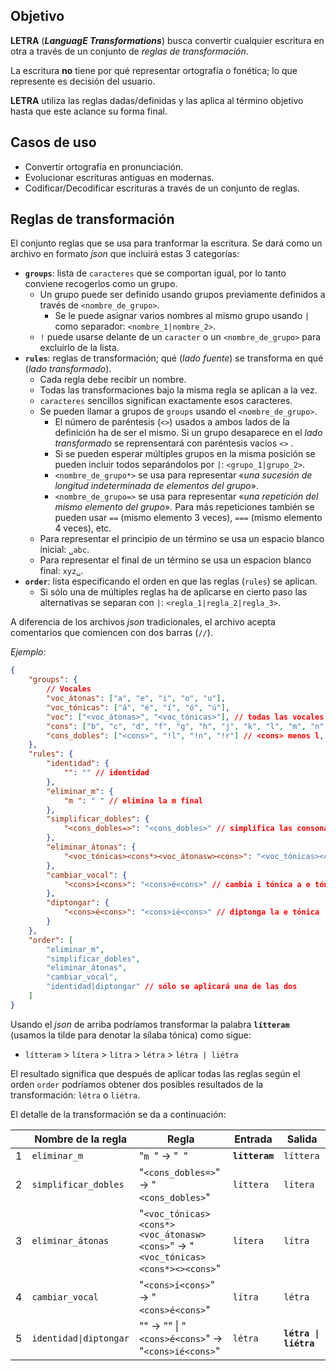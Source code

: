## Objetivo

**LETRA** (_**LanguagE Transformations**_) busca convertir cualquier escritura en otra a través de un conjunto de _reglas de transformación_.

La escritura **no** tiene por qué representar ortografía o fonética; lo que represente es decisión del usuario.

**LETRA** utiliza las reglas dadas/definidas y las aplica al término objetivo hasta que este aclance su forma final.

## Casos de uso

- Convertir ortografía en pronunciación.
- Evolucionar escrituras antiguas en modernas.
- Codificar/Decodificar escrituras a través de un conjunto de reglas.

## Reglas de transformación

El conjunto reglas que se usa para tranformar la escritura. Se dará como un archivo en formato _json_ que incluirá estas 3 categorías:

- **`groups`**: lista de `caracteres` que se comportan igual, por lo tanto conviene recogerlos como un grupo.
  - Un grupo puede ser definido usando grupos previamente definidos a través de `<nombre_de_grupo>`.
    - Se le puede asignar varios nombres al mismo grupo usando `|` como separador: `<nombre_1|nombre_2>`.
  - `!` puede usarse delante de un `caracter` o un `<nombre_de_grupo>` para excluirlo de la lista.
- **`rules`**: reglas de transformación; qué (_lado fuente_) se transforma en qué (_lado transformado_). 
  - Cada regla debe recibir un nombre.
  - Todas las transformaciones bajo la misma regla se aplican a la vez.
  - `caracteres` sencillos significan exactamente esos caracteres.
  - Se pueden llamar a grupos de `groups` usando el `<nombre_de_grupo>`.
    - El número de paréntesis (`<>`) usados a ambos lados de la definición ha de ser el mismo. Si un grupo desaparece en el _lado transformado_ se reprensentará con paréntesis vacíos `<>` .
    - Si se pueden esperar múltiples grupos en la misma posición se pueden incluir todos separándolos por `|`: `<grupo_1|grupo_2>`.
    - `<nombre_de_grupo*>` se usa para representar «_una sucesión de longitud indeterminada de elementos del grupo_».
    - `<nombre_de_grupo=>` se usa para representar «_una repetición del mismo elemento del grupo_». Para más repeticiones también se pueden usar `==` (mismo elemento 3 veces), `===` (mismo elemento 4 veces), etc.
  - Para representar el principio de un término se usa un espacio blanco inicial: `␣abc`.
  - Para representar el final de un término se usa un espacion blanco final: `xyz␣`.
- **`order`**: lista especificando el orden en que las reglas (`rules`) se aplican.
  - Si sólo una de múltiples reglas ha de aplicarse en cierto paso las alternativas se separan con `|`: `<regla_1|regla_2|regla_3>`.

A diferencia de los archivos _json_ tradicionales, el archivo acepta comentarios que comiencen con dos barras (`//`).

_Ejemplo_:
```json
{
	"groups": {
		// Vocales
		"voc_átonas": ["a", "e", "i", "o", "u"],
		"voc_tónicas": ["á", "é", "í", "ó", "ú"],
		"voc": ["<voc_átonas>", "<voc_tónicas>"], // todas las vocales
		"cons": ["b", "c", "d", "f", "g", "h", "j", "k", "l", "m", "n", "p", "q", "r", "s", "t", "v", "w", "x", "y", "z"],
		"cons_dobles": ["<cons>", "!l", "!n", "!r"] // <cons> menos l, n, r
	},
	"rules": {
		"identidad": {
			"": "" // identidad
		},
		"eliminar_m": {
			"m ": " " // elimina la m final
		},
		"simplificar_dobles": {
			"<cons_dobles=>": "<cons_dobles>" // simplifica las consonantes dobles excepto l, n, r
		},
		"eliminar_átonas": {
			"<voc_tónicas><cons*><voc_átonasw><cons>": "<voc_tónicas><cons*><><cons>" // elimina la vocal entre consonantes después de una sílaba tónica
		},
		"cambiar_vocal": {
			"<cons>í<cons>": "<cons>é<cons>" // cambia i tónica a e tónica
		},
		"diptongar": {
			"<cons>é<cons>": "<cons>ié<cons>" // diptonga la e tónica
		}
	},
	"order": [
		"eliminar_m", 
		"simplificar_dobles", 
		"eliminar_átonas", 
		"cambiar_vocal", 
		"identidad|diptongar" // sólo se aplicará una de las dos
	]
}
```

Usando el _json_ de arriba podríamos transformar la palabra **`lítteram`** (usamos la tilde para denotar la sílaba tónica) como sigue:

- `lítteram` > `lítera` > `lítra` > `létra` > `létra | liétra`

El resultado significa que después de aplicar todas las reglas según el orden `order` podríamos obtener dos posibles resultados de la transformación: `létra` o `liétra`.

El detalle de la transformación se da a continuación:

||Nombre de la regla|Regla|Entrada|Salida|
|-|-|-|-|-|
|1|`eliminar_m`|"`m `" → "` `"|**`lítteram`**|`líttera`|
|2|`simplificar_dobles`|"`<cons_dobles=>`" → "`<cons_dobles>`"|`líttera`|`lítera`|
|3|`eliminar_átonas`|"`<voc_tónicas><cons*><voc_átonasw><cons>`" → "`<voc_tónicas><cons*><><cons>`"|`lítera`|`lítra`|
|4|`cambiar_vocal`|"`<cons>í<cons>`" → "`<cons>é<cons>`"|`lítra`|`létra`|
|5|`identidad\|diptongar`|"" → "" \| "`<cons>é<cons>`" → "`<cons>ié<cons>`"|`létra`|**`létra \| liétra`**|